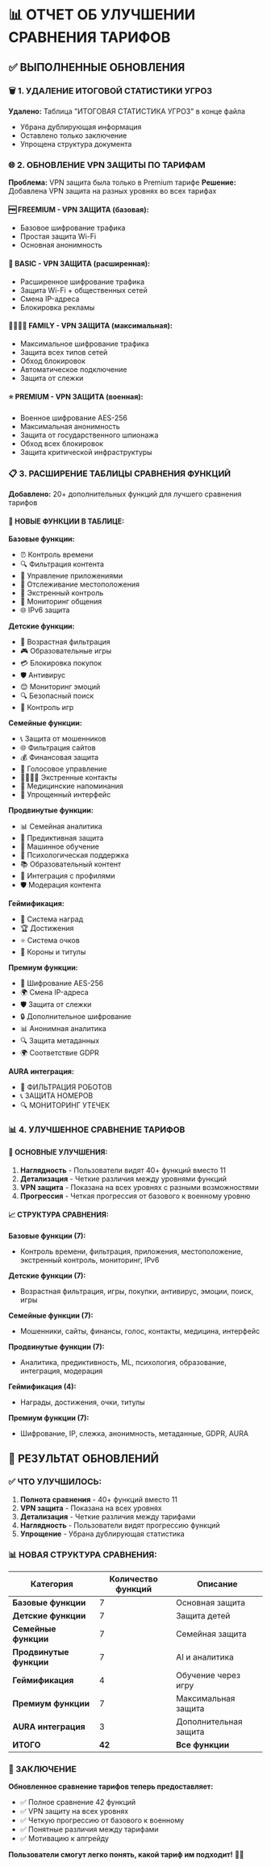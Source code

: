 # 📊 ОТЧЕТ ОБ УЛУЧШЕНИИ СРАВНЕНИЯ ТАРИФОВ

## ✅ ВЫПОЛНЕННЫЕ ОБНОВЛЕНИЯ

### 🗑️ 1. УДАЛЕНИЕ ИТОГОВОЙ СТАТИСТИКИ УГРОЗ
**Удалено:** Таблица "ИТОГОВАЯ СТАТИСТИКА УГРОЗ" в конце файла
- Убрана дублирующая информация
- Оставлено только заключение
- Упрощена структура документа

### 🌐 2. ОБНОВЛЕНИЕ VPN ЗАЩИТЫ ПО ТАРИФАМ
**Проблема:** VPN защита была только в Premium тарифе
**Решение:** Добавлена VPN защита на разных уровнях во всех тарифах

#### 🆓 FREEMIUM - VPN ЗАЩИТА (базовая):
- Базовое шифрование трафика
- Простая защита Wi-Fi
- Основная анонимность

#### 💎 BASIC - VPN ЗАЩИТА (расширенная):
- Расширенное шифрование трафика
- Защита Wi-Fi + общественных сетей
- Смена IP-адреса
- Блокировка рекламы

#### 👨‍👩‍👧‍👦 FAMILY - VPN ЗАЩИТА (максимальная):
- Максимальное шифрование трафика
- Защита всех типов сетей
- Обход блокировок
- Автоматическое подключение
- Защита от слежки

#### ⭐ PREMIUM - VPN ЗАЩИТА (военная):
- Военное шифрование AES-256
- Максимальная анонимность
- Защита от государственного шпионажа
- Обход всех блокировок
- Защита критической инфраструктуры

### 📋 3. РАСШИРЕНИЕ ТАБЛИЦЫ СРАВНЕНИЯ ФУНКЦИЙ
**Добавлено:** 20+ дополнительных функций для лучшего сравнения тарифов

#### 🎯 НОВЫЕ ФУНКЦИИ В ТАБЛИЦЕ:

**Базовые функции:**
- ⏰ Контроль времени
- 🔍 Фильтрация контента
- 📱 Управление приложениями
- 📍 Отслеживание местоположения
- 🚨 Экстренный контроль
- 💬 Мониторинг общения
- 🌐 IPv6 защита

**Детские функции:**
- 🎯 Возрастная фильтрация
- 🎮 Образовательные игры
- 💳 Блокировка покупок
- 🛡️ Антивирус
- 😊 Мониторинг эмоций
- 🔍 Безопасный поиск
- 🎯 Контроль игр

**Семейные функции:**
- 📞 Защита от мошенников
- 🌐 Фильтрация сайтов
- 💰 Финансовая защита
- 🎤 Голосовое управление
- 👨‍👩‍👧‍👦 Экстренные контакты
- 💊 Медицинские напоминания
- 🔘 Упрощенный интерфейс

**Продвинутые функции:**
- 📊 Семейная аналитика
- 🎯 Предиктивная защита
- 🧠 Машинное обучение
- 💝 Психологическая поддержка
- 📚 Образовательный контент
- 🔗 Интеграция с профилями
- 🛡️ Модерация контента

**Геймификация:**
- 🎁 Система наград
- 🏆 Достижения
- ⭐ Система очков
- 👑 Короны и титулы

**Премиум функции:**
- 🔐 Шифрование AES-256
- 🌍 Смена IP-адреса
- 🛡️ Защита от слежки
- 🔒 Дополнительное шифрование
- 📊 Анонимная аналитика
- 🔍 Защита метаданных
- 🌍 Соответствие GDPR

**AURA интеграция:**
- 🤖 ФИЛЬТРАЦИЯ РОБОТОВ
- 📞 ЗАЩИТА НОМЕРОВ
- 🔍 МОНИТОРИНГ УТЕЧЕК

### 📊 4. УЛУЧШЕННОЕ СРАВНЕНИЕ ТАРИФОВ

#### 🎯 ОСНОВНЫЕ УЛУЧШЕНИЯ:

1. **Наглядность** - Пользователи видят 40+ функций вместо 11
2. **Детализация** - Четкие различия между уровнями функций
3. **VPN защита** - Показана на всех уровнях с разными возможностями
4. **Прогрессия** - Четкая прогрессия от базового к военному уровню

#### 📈 СТРУКТУРА СРАВНЕНИЯ:

**Базовые функции (7):**
- Контроль времени, фильтрация, приложения, местоположение, экстренный контроль, мониторинг, IPv6

**Детские функции (7):**
- Возрастная фильтрация, игры, покупки, антивирус, эмоции, поиск, игры

**Семейные функции (7):**
- Мошенники, сайты, финансы, голос, контакты, медицина, интерфейс

**Продвинутые функции (7):**
- Аналитика, предиктивность, ML, психология, образование, интеграция, модерация

**Геймификация (4):**
- Награды, достижения, очки, титулы

**Премиум функции (7):**
- Шифрование, IP, слежка, анонимность, метаданные, GDPR, AURA

## 🎯 РЕЗУЛЬТАТ ОБНОВЛЕНИЙ

### ✅ ЧТО УЛУЧШИЛОСЬ:

1. **Полнота сравнения** - 40+ функций вместо 11
2. **VPN защита** - Показана на всех уровнях
3. **Детализация** - Четкие различия между тарифами
4. **Наглядность** - Пользователи видят прогрессию функций
5. **Упрощение** - Убрана дублирующая статистика

### 📊 НОВАЯ СТРУКТУРА СРАВНЕНИЯ:

| Категория | Количество функций | Описание |
|-----------|-------------------|----------|
| **Базовые функции** | 7 | Основная защита |
| **Детские функции** | 7 | Защита детей |
| **Семейные функции** | 7 | Семейная защита |
| **Продвинутые функции** | 7 | AI и аналитика |
| **Геймификация** | 4 | Обучение через игру |
| **Премиум функции** | 7 | Максимальная защита |
| **AURA интеграция** | 3 | Дополнительная защита |
| **ИТОГО** | **42** | **Все функции** |

### 🎯 ЗАКЛЮЧЕНИЕ

**Обновленное сравнение тарифов теперь предоставляет:**
- ✅ Полное сравнение 42 функций
- ✅ VPN защиту на всех уровнях
- ✅ Четкую прогрессию от базового к военному
- ✅ Понятные различия между тарифами
- ✅ Мотивацию к апгрейду

**Пользователи смогут легко понять, какой тариф им подходит!** 🎯✅
